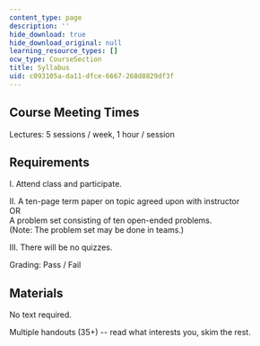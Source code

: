 ```yaml
---
content_type: page
description: ''
hide_download: true
hide_download_original: null
learning_resource_types: []
ocw_type: CourseSection
title: Syllabus
uid: c093105a-da11-dfce-6667-268d8829df3f
---
```


Course Meeting Times
--------------------

Lectures: 5 sessions / week, 1 hour / session

Requirements
------------

I. Attend class and participate.

II. A ten-page term paper on topic agreed upon with instructor  
OR  
A problem set consisting of ten open-ended problems.  
(Note: The problem set may be done in teams.)

III. There will be no quizzes.

Grading: Pass / Fail

Materials
---------

No text required.

Multiple handouts (35+) -- read what interests you, skim the rest.